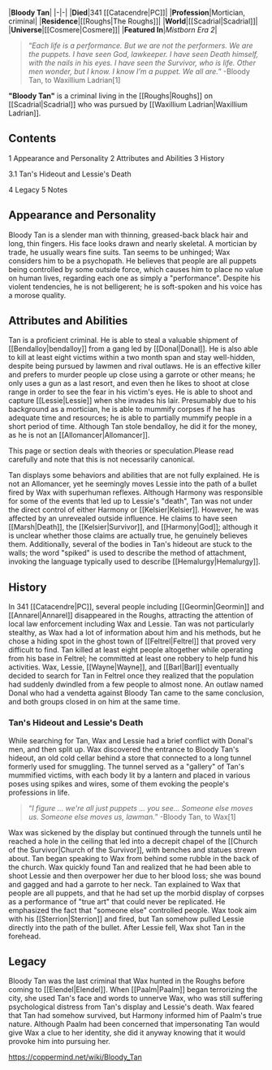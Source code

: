 |**Bloody Tan**|
|-|-|
|**Died**|341 [[Catacendre\|PC]]|
|**Profession**|Mortician, criminal|
|**Residence**|[[Roughs\|The Roughs]]|
|**World**|[[Scadrial\|Scadrial]]|
|**Universe**|[[Cosmere\|Cosmere]]|
|**Featured In**|*Mistborn Era 2*|

>“*Each life is a performance. But we are not the performers. We are the puppets. I have seen God, lawkeeper. I have seen Death himself, with the nails in his eyes. I have seen the Survivor, who is life. Other men wonder, but I know. I know I’m a puppet. We all are.*”
\-Bloody Tan, to Waxillium Ladrian[1]


**"Bloody Tan"** is a criminal living in the [[Roughs\|Roughs]] on [[Scadrial\|Scadrial]] who was pursued by [[Waxillium Ladrian\|Waxillium Ladrian]].

## Contents

1 Appearance and Personality
2 Attributes and Abilities
3 History

3.1 Tan's Hideout and Lessie's Death


4 Legacy
5 Notes


## Appearance and Personality
Bloody Tan is a slender man with thinning, greased-back black hair and long, thin fingers. His face looks drawn and nearly skeletal. A mortician by trade, he usually wears fine suits.
Tan seems to be unhinged; Wax considers him to be a psychopath. He believes that people are all puppets being controlled by some outside force, which causes him to place no value on human lives, regarding each one as simply a "performance". Despite his violent tendencies, he is not belligerent; he is soft-spoken and his voice has a morose quality.

## Attributes and Abilities
Tan is a proficient criminal. He is able to steal a valuable shipment of [[Bendalloy\|bendalloy]] from a gang led by [[Donal\|Donal]]. He is also able to kill at least eight victims within a two month span and stay well-hidden, despite being pursued by lawmen and rival outlaws. He is an effective killer and prefers to murder people up close using a garrote or other means; he only uses a gun as a last resort, and even then he likes to shoot at close range in order to see the fear in his victim's eyes. He is able to shoot and capture [[Lessie\|Lessie]] when she invades his lair.
Presumably due to his background as a mortician, he is able to mummify corpses if he has adequate time and resources; he is able to partially mummify people in a short period of time.
Although Tan stole bendalloy, he did it for the money, as he is not an [[Allomancer\|Allomancer]].

This page or section deals with theories or speculation.Please read carefully and note that this is not necessarily canonical.

Tan displays some behaviors and abilities that are not fully explained. He is not an Allomancer, yet he seemingly moves Lessie into the path of a bullet fired by Wax with superhuman reflexes. Although Harmony was responsible for some of the events that led up to Lessie's "death", Tan was not under the direct control of either Harmony or [[Kelsier\|Kelsier]]. However, he was affected by an unrevealed outside influence. He claims to have seen [[Marsh\|Death]], the [[Kelsier\|Survivor]], and [[Harmony\|God]]; although it is unclear whether those claims are actually true, he genuinely believes them.
Additionally, several of the bodies in Tan's hideout are stuck to the walls; the word "spiked" is used to describe the method of attachment, invoking the language typically used to describe [[Hemalurgy\|Hemalurgy]].

## History
In 341 [[Catacendre\|PC]], several people including [[Geormin\|Geormin]] and [[Annarel\|Annarel]] disappeared in the Roughs, attracting the attention of local law enforcement including Wax and Lessie. Tan was not particularly stealthy, as Wax had a lot of information about him and his methods, but he chose a hiding spot in the ghost town of [[Feltrel\|Feltrel]] that proved very difficult to find. Tan killed at least eight people altogether while operating from his base in Feltrel; he committed at least one robbery to help fund his activities.
Wax, Lessie, [[Wayne\|Wayne]], and [[Barl\|Barl]] eventually decided to search for Tan in Feltrel once they realized that the population had suddenly dwindled from a few people to almost none. An outlaw named Donal who had a vendetta against Bloody Tan came to the same conclusion, and both groups closed in on him at the same time.

### Tan's Hideout and Lessie's Death
While searching for Tan, Wax and Lessie had a brief conflict with Donal's men, and then split up. Wax discovered the entrance to Bloody Tan's hideout, an old cold cellar behind a store that connected to a long tunnel formerly used for smuggling. The tunnel served as a "gallery" of Tan's mummified victims, with each body lit by a lantern and placed in various poses using spikes and wires, some of them evoking the people's professions in life.

>“*I figure ... we're all just puppets ... you see... Someone else moves us. Someone else moves us, lawman.*”
\-Bloody Tan, to Wax[1]

Wax was sickened by the display but continued through the tunnels until he reached a hole in the ceiling that led into a decrepit chapel of the [[Church of the Survivor\|Church of the Survivor]], with benches and statues strewn about. Tan began speaking to Wax from behind some rubble in the back of the church. Wax quickly found Tan and realized that he had been able to shoot Lessie and then overpower her due to her blood loss; she was bound and gagged and had a garrote to her neck.
Tan explained to Wax that people are all puppets, and that he had set up the morbid display of corpses as a performance of "true art" that could never be replicated. He emphasized the fact that "someone else" controlled people. Wax took aim with his [[Sterrion\|Sterrion]] and fired, but Tan somehow pulled Lessie directly into the path of the bullet. After Lessie fell, Wax shot Tan in the forehead.

## Legacy
Bloody Tan was the last criminal that Wax hunted in the Roughs before coming to [[Elendel\|Elendel]]. When [[Paalm\|Paalm]] began terrorizing the city, she used Tan's face and words to unnerve Wax, who was still suffering psychological distress from Tan's display and Lessie's death. Wax feared that Tan had somehow survived, but Harmony informed him of Paalm's true nature. Although Paalm had been concerned that impersonating Tan would give Wax a clue to her identity, she did it anyway knowing that it would provoke him into pursuing her.



https://coppermind.net/wiki/Bloody_Tan